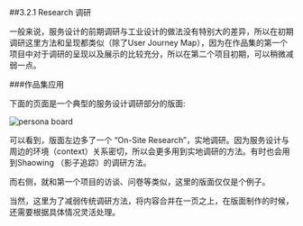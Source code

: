 ##3.2.1 Research 调研

一般来说，服务设计的前期调研与工业设计的做法没有特别大的差异，所以在初期调研这里方法和呈现都类似（除了User Journey Map），因为在作品集的第一个项目中对于调研的呈现以及展示的比较充分，所以在第二个项目初期，可以稍微减弱一点。



###作品集应用

下面的页面是一个典型的服务设计调研部分的版面:  

![persona board](http://kitpic.makebi.net/id/ued/1-12.jpg)

可以看到，版面左边多了一个 “On-Site Research”，实地调研。因为服务设计与周边的环境（context）关系密切，所以会更多用到实地调研的方法。有时也会用到Shaowing （影子追踪）的调研方法。

而右侧，就和第一个项目的访谈、问卷等类似，这里的版面仅仅是个例子。

当然，这里为了减弱传统调研方法，将内容合并在一页之上，在版面制作的时候，还需要根据具体情况灵活处理。

